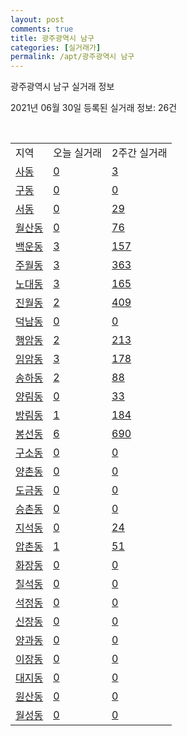 ```yaml
---
layout: post
comments: true
title: 광주광역시 남구
categories: [실거래가]
permalink: /apt/광주광역시 남구
---
```


광주광역시 남구 실거래 정보

2021년 06월 30일 등록된 실거래 정보: 26건

<script type="text/javascript">
  google.charts.load('current', {'packages':['corechart']});
  google.charts.setOnLoadCallback(drawChart);

  function drawChart() {
    var data = google.visualization.arrayToDataTable([['거래일', '매매', '전월세', '전매'], ['21-02', 294, 302, 27], ['21-03', 336, 252, 35], ['21-04', 283, 275, 22], ['21-05', 319, 213, 19], ['21-06', 144, 132, 10]]);

    var options = {
      title: '최근 유형별 거래량 추이',
      legend: { position: 'bottom' }
    };

    var chart = new google.visualization.LineChart(document.getElementById('columnchart_material'));
    chart.draw(data, (options));
  }
</script>

<div id="columnchart_material" style="width: 95%; margin-left: -35px"></div>
<br>
<table class="sortable">
  <tr>
    <td>지역</td>
    <td>오늘 실거래</td>
    <td>2주간 실거래</td>
  </tr>

  
  <tr class="item">
    <td><a href="광주광역시 남구 사동">사동</a></td>
    <td><a href="광주광역시 남구 사동">0</a></td>
    <td><a href="광주광역시 남구 사동">3</a></td>
  </tr>
    

  <tr class="item">
    <td><a href="광주광역시 남구 구동">구동</a></td>
    <td><a href="광주광역시 남구 구동">0</a></td>
    <td><a href="광주광역시 남구 구동">0</a></td>
  </tr>
    

  <tr class="item">
    <td><a href="광주광역시 남구 서동">서동</a></td>
    <td><a href="광주광역시 남구 서동">0</a></td>
    <td><a href="광주광역시 남구 서동">29</a></td>
  </tr>
    

  <tr class="item">
    <td><a href="광주광역시 남구 월산동">월산동</a></td>
    <td><a href="광주광역시 남구 월산동">0</a></td>
    <td><a href="광주광역시 남구 월산동">76</a></td>
  </tr>
    

  <tr class="item">
    <td><a href="광주광역시 남구 백운동">백운동</a></td>
    <td><a href="광주광역시 남구 백운동">3</a></td>
    <td><a href="광주광역시 남구 백운동">157</a></td>
  </tr>
    

  <tr class="item">
    <td><a href="광주광역시 남구 주월동">주월동</a></td>
    <td><a href="광주광역시 남구 주월동">3</a></td>
    <td><a href="광주광역시 남구 주월동">363</a></td>
  </tr>
    

  <tr class="item">
    <td><a href="광주광역시 남구 노대동">노대동</a></td>
    <td><a href="광주광역시 남구 노대동">3</a></td>
    <td><a href="광주광역시 남구 노대동">165</a></td>
  </tr>
    

  <tr class="item">
    <td><a href="광주광역시 남구 진월동">진월동</a></td>
    <td><a href="광주광역시 남구 진월동">2</a></td>
    <td><a href="광주광역시 남구 진월동">409</a></td>
  </tr>
    

  <tr class="item">
    <td><a href="광주광역시 남구 덕남동">덕남동</a></td>
    <td><a href="광주광역시 남구 덕남동">0</a></td>
    <td><a href="광주광역시 남구 덕남동">0</a></td>
  </tr>
    

  <tr class="item">
    <td><a href="광주광역시 남구 행암동">행암동</a></td>
    <td><a href="광주광역시 남구 행암동">2</a></td>
    <td><a href="광주광역시 남구 행암동">213</a></td>
  </tr>
    

  <tr class="item">
    <td><a href="광주광역시 남구 임암동">임암동</a></td>
    <td><a href="광주광역시 남구 임암동">3</a></td>
    <td><a href="광주광역시 남구 임암동">178</a></td>
  </tr>
    

  <tr class="item">
    <td><a href="광주광역시 남구 송하동">송하동</a></td>
    <td><a href="광주광역시 남구 송하동">2</a></td>
    <td><a href="광주광역시 남구 송하동">88</a></td>
  </tr>
    

  <tr class="item">
    <td><a href="광주광역시 남구 양림동">양림동</a></td>
    <td><a href="광주광역시 남구 양림동">0</a></td>
    <td><a href="광주광역시 남구 양림동">33</a></td>
  </tr>
    

  <tr class="item">
    <td><a href="광주광역시 남구 방림동">방림동</a></td>
    <td><a href="광주광역시 남구 방림동">1</a></td>
    <td><a href="광주광역시 남구 방림동">184</a></td>
  </tr>
    

  <tr class="item">
    <td><a href="광주광역시 남구 봉선동">봉선동</a></td>
    <td><a href="광주광역시 남구 봉선동">6</a></td>
    <td><a href="광주광역시 남구 봉선동">690</a></td>
  </tr>
    

  <tr class="item">
    <td><a href="광주광역시 남구 구소동">구소동</a></td>
    <td><a href="광주광역시 남구 구소동">0</a></td>
    <td><a href="광주광역시 남구 구소동">0</a></td>
  </tr>
    

  <tr class="item">
    <td><a href="광주광역시 남구 양촌동">양촌동</a></td>
    <td><a href="광주광역시 남구 양촌동">0</a></td>
    <td><a href="광주광역시 남구 양촌동">0</a></td>
  </tr>
    

  <tr class="item">
    <td><a href="광주광역시 남구 도금동">도금동</a></td>
    <td><a href="광주광역시 남구 도금동">0</a></td>
    <td><a href="광주광역시 남구 도금동">0</a></td>
  </tr>
    

  <tr class="item">
    <td><a href="광주광역시 남구 승촌동">승촌동</a></td>
    <td><a href="광주광역시 남구 승촌동">0</a></td>
    <td><a href="광주광역시 남구 승촌동">0</a></td>
  </tr>
    

  <tr class="item">
    <td><a href="광주광역시 남구 지석동">지석동</a></td>
    <td><a href="광주광역시 남구 지석동">0</a></td>
    <td><a href="광주광역시 남구 지석동">24</a></td>
  </tr>
    

  <tr class="item">
    <td><a href="광주광역시 남구 압촌동">압촌동</a></td>
    <td><a href="광주광역시 남구 압촌동">1</a></td>
    <td><a href="광주광역시 남구 압촌동">51</a></td>
  </tr>
    

  <tr class="item">
    <td><a href="광주광역시 남구 화장동">화장동</a></td>
    <td><a href="광주광역시 남구 화장동">0</a></td>
    <td><a href="광주광역시 남구 화장동">0</a></td>
  </tr>
    

  <tr class="item">
    <td><a href="광주광역시 남구 칠석동">칠석동</a></td>
    <td><a href="광주광역시 남구 칠석동">0</a></td>
    <td><a href="광주광역시 남구 칠석동">0</a></td>
  </tr>
    

  <tr class="item">
    <td><a href="광주광역시 남구 석정동">석정동</a></td>
    <td><a href="광주광역시 남구 석정동">0</a></td>
    <td><a href="광주광역시 남구 석정동">0</a></td>
  </tr>
    

  <tr class="item">
    <td><a href="광주광역시 남구 신장동">신장동</a></td>
    <td><a href="광주광역시 남구 신장동">0</a></td>
    <td><a href="광주광역시 남구 신장동">0</a></td>
  </tr>
    

  <tr class="item">
    <td><a href="광주광역시 남구 양과동">양과동</a></td>
    <td><a href="광주광역시 남구 양과동">0</a></td>
    <td><a href="광주광역시 남구 양과동">0</a></td>
  </tr>
    

  <tr class="item">
    <td><a href="광주광역시 남구 이장동">이장동</a></td>
    <td><a href="광주광역시 남구 이장동">0</a></td>
    <td><a href="광주광역시 남구 이장동">0</a></td>
  </tr>
    

  <tr class="item">
    <td><a href="광주광역시 남구 대지동">대지동</a></td>
    <td><a href="광주광역시 남구 대지동">0</a></td>
    <td><a href="광주광역시 남구 대지동">0</a></td>
  </tr>
    

  <tr class="item">
    <td><a href="광주광역시 남구 원산동">원산동</a></td>
    <td><a href="광주광역시 남구 원산동">0</a></td>
    <td><a href="광주광역시 남구 원산동">0</a></td>
  </tr>
    

  <tr class="item">
    <td><a href="광주광역시 남구 월성동">월성동</a></td>
    <td><a href="광주광역시 남구 월성동">0</a></td>
    <td><a href="광주광역시 남구 월성동">0</a></td>
  </tr>
    


</table>


    